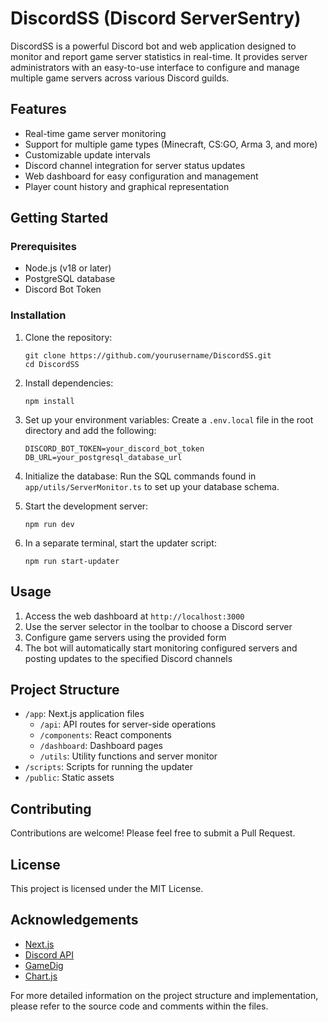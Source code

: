# DiscordSS (Discord ServerSentry)

DiscordSS is a powerful Discord bot and web application designed to monitor and report game server statistics in real-time. It provides server administrators with an easy-to-use interface to configure and manage multiple game servers across various Discord guilds.

## Features

- Real-time game server monitoring
- Support for multiple game types (Minecraft, CS:GO, Arma 3, and more)
- Customizable update intervals
- Discord channel integration for server status updates
- Web dashboard for easy configuration and management
- Player count history and graphical representation

## Getting Started

### Prerequisites

- Node.js (v18 or later)
- PostgreSQL database
- Discord Bot Token

### Installation

1. Clone the repository:
   ```
   git clone https://github.com/yourusername/DiscordSS.git
   cd DiscordSS
   ```

2. Install dependencies:
   ```
   npm install
   ```

3. Set up your environment variables:
   Create a `.env.local` file in the root directory and add the following:
   ```
   DISCORD_BOT_TOKEN=your_discord_bot_token
   DB_URL=your_postgresql_database_url
   ```

4. Initialize the database:
   Run the SQL commands found in `app/utils/ServerMonitor.ts` to set up your database schema.

5. Start the development server:
   ```
   npm run dev
   ```

6. In a separate terminal, start the updater script:
   ```
   npm run start-updater
   ```

## Usage

1. Access the web dashboard at `http://localhost:3000`
2. Use the server selector in the toolbar to choose a Discord server
3. Configure game servers using the provided form
4. The bot will automatically start monitoring configured servers and posting updates to the specified Discord channels

## Project Structure

- `/app`: Next.js application files
  - `/api`: API routes for server-side operations
  - `/components`: React components
  - `/dashboard`: Dashboard pages
  - `/utils`: Utility functions and server monitor
- `/scripts`: Scripts for running the updater
- `/public`: Static assets

## Contributing

Contributions are welcome! Please feel free to submit a Pull Request.

## License

This project is licensed under the MIT License.

## Acknowledgements

- [Next.js](https://nextjs.org/)
- [Discord API](https://discord.com/developers/docs/intro)
- [GameDig](https://github.com/gamedig/node-gamedig)
- [Chart.js](https://www.chartjs.org/)

For more detailed information on the project structure and implementation, please refer to the source code and comments within the files.